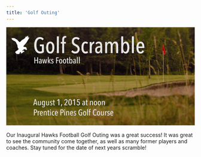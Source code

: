 ```yaml
---
title: 'Golf Outing'
---
```


![](golf-outing.png)

Our Inaugural Hawks Football Golf Outing was a great success! It was great to see the community come together, as well as many former players and coaches. Stay tuned for the date of next years scramble!